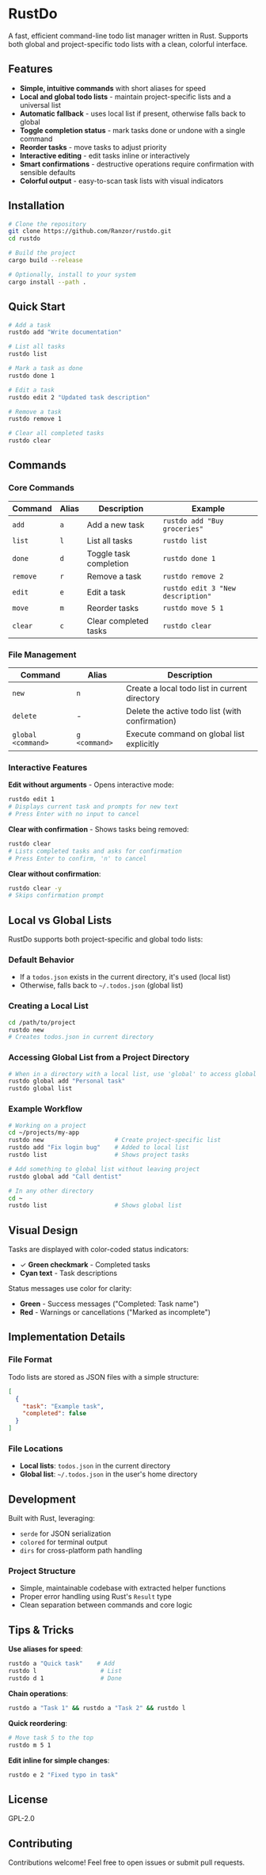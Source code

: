 # RustDo

A fast, efficient command-line todo list manager written in Rust. Supports both global and project-specific todo lists with a clean, colorful interface.

## Features

- **Simple, intuitive commands** with short aliases for speed
- **Local and global todo lists** - maintain project-specific lists and a universal list
- **Automatic fallback** - uses local list if present, otherwise falls back to global
- **Toggle completion status** - mark tasks done or undone with a single command
- **Reorder tasks** - move tasks to adjust priority
- **Interactive editing** - edit tasks inline or interactively
- **Smart confirmations** - destructive operations require confirmation with sensible defaults
- **Colorful output** - easy-to-scan task lists with visual indicators

## Installation

```bash
# Clone the repository
git clone https://github.com/Ranzor/rustdo.git
cd rustdo

# Build the project
cargo build --release

# Optionally, install to your system
cargo install --path .
```

## Quick Start

```bash
# Add a task
rustdo add "Write documentation"

# List all tasks
rustdo list

# Mark a task as done
rustdo done 1

# Edit a task
rustdo edit 2 "Updated task description"

# Remove a task
rustdo remove 1

# Clear all completed tasks
rustdo clear
```

## Commands

### Core Commands

| Command | Alias | Description | Example |
|---------|-------|-------------|---------|
| `add` | `a` | Add a new task | `rustdo add "Buy groceries"` |
| `list` | `l` | List all tasks | `rustdo list` |
| `done` | `d` | Toggle task completion | `rustdo done 1` |
| `remove` | `r` | Remove a task | `rustdo remove 2` |
| `edit` | `e` | Edit a task | `rustdo edit 3 "New description"` |
| `move` | `m` | Reorder tasks | `rustdo move 5 1` |
| `clear` | `c` | Clear completed tasks | `rustdo clear` |

### File Management

| Command | Alias | Description |
|---------|-------|-------------|
| `new` | `n` | Create a local todo list in current directory |
| `delete` | - | Delete the active todo list (with confirmation) |
| `global <command>` | `g <command>` | Execute command on global list explicitly |

### Interactive Features

**Edit without arguments** - Opens interactive mode:
```bash
rustdo edit 1
# Displays current task and prompts for new text
# Press Enter with no input to cancel
```

**Clear with confirmation** - Shows tasks being removed:
```bash
rustdo clear
# Lists completed tasks and asks for confirmation
# Press Enter to confirm, 'n' to cancel
```

**Clear without confirmation**:
```bash
rustdo clear -y
# Skips confirmation prompt
```

## Local vs Global Lists

RustDo supports both project-specific and global todo lists:

### Default Behavior
- If a `todos.json` exists in the current directory, it's used (local list)
- Otherwise, falls back to `~/.todos.json` (global list)

### Creating a Local List
```bash
cd /path/to/project
rustdo new
# Creates todos.json in current directory
```

### Accessing Global List from a Project Directory
```bash
# When in a directory with a local list, use 'global' to access global
rustdo global add "Personal task"
rustdo global list
```

### Example Workflow
```bash
# Working on a project
cd ~/projects/my-app
rustdo new                    # Create project-specific list
rustdo add "Fix login bug"    # Added to local list
rustdo list                   # Shows project tasks

# Add something to global list without leaving project
rustdo global add "Call dentist"

# In any other directory
cd ~
rustdo list                   # Shows global list
```

## Visual Design

Tasks are displayed with color-coded status indicators:
- ✓ **Green checkmark** - Completed tasks
- **Cyan text** - Task descriptions

Status messages use color for clarity:
- **Green** - Success messages ("Completed: Task name")
- **Red** - Warnings or cancellations ("Marked as incomplete")

## Implementation Details

### File Format
Todo lists are stored as JSON files with a simple structure:
```json
[
  {
    "task": "Example task",
    "completed": false
  }
]
```

### File Locations
- **Local lists**: `todos.json` in the current directory
- **Global list**: `~/.todos.json` in the user's home directory

## Development

Built with Rust, leveraging:
- `serde` for JSON serialization
- `colored` for terminal output
- `dirs` for cross-platform path handling

### Project Structure
- Simple, maintainable codebase with extracted helper functions
- Proper error handling using Rust's `Result` type
- Clean separation between commands and core logic

## Tips & Tricks

**Use aliases for speed**:
```bash
rustdo a "Quick task"    # Add
rustdo l                  # List
rustdo d 1                # Done
```

**Chain operations**:
```bash
rustdo a "Task 1" && rustdo a "Task 2" && rustdo l
```

**Quick reordering**:
```bash
# Move task 5 to the top
rustdo m 5 1
```

**Edit inline for simple changes**:
```bash
rustdo e 2 "Fixed typo in task"
```

## License

GPL-2.0

## Contributing

Contributions welcome! Feel free to open issues or submit pull requests.
